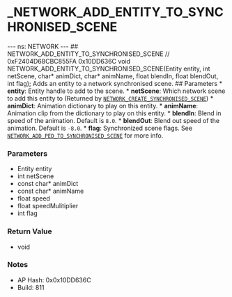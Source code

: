 # _NETWORK_ADD_ENTITY_TO_SYNCHRONISED_SCENE

--- ns: NETWORK --- ## NETWORK_ADD_ENTITY_TO_SYNCHRONISED_SCENE  // 0xF2404D68CBC855FA 0x10DD636C void NETWORK_ADD_ENTITY_TO_SYNCHRONISED_SCENE(Entity entity, int netScene, char* animDict, char* animName, float blendIn, float blendOut, int flag);  Adds an entity to a network synchronised scene.  ## Parameters * **entity**: Entity handle to add to the scene. * **netScene**: Which network scene to add this entity to (Returned by [`NETWORK_CREATE_SYNCHRONISED_SCENE`](#_0x7CD6BC4C2BBDD526)) * **animDict**: Animation dictionary to play on this entity. * **animName**: Animation clip from the dictionary to play on this entity. * **blendIn**: Blend in speed of the animation. Default is `8.0`. * **blendOut**: Blend out speed of the animation. Default is `-8.0`. * **flag**: Synchronized scene flags. See [`NETWORK_ADD_PED_TO_SYNCHRONISED_SCENE`](#_0x742A637471BCECD9) for more info.

### Parameters
* Entity entity
* int netScene
* const char* animDict
* const char* animName
* float speed
* float speedMulitiplier
* int flag

### Return Value
* void

### Notes
* AP Hash: 0x0x10DD636C
* Build: 811

